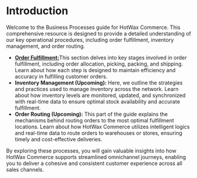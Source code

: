 # Introduction

Welcome to the Business Processes guide for HotWax Commerce. This comprehensive resource is designed to provide a detailed understanding of our key operational procedures, including order fulfillment, inventory management, and order routing.

* [**Order Fulfillment:**](https://docs.hotwax.co/documents/v/learn-hotwax-oms/business-processes/orderfulfillmentbusinessprocess)This section delves into key stages involved in order fulfillment, including order allocation, picking, packing, and shipping. Learn about how each step is designed to maintain efficiency and accuracy in fulfilling customer orders.
* **Inventory Management (Upcoming):** Here, we outline the strategies and practices used to manage inventory across the network. Learn about how inventory levels are monitored, updated, and synchronized with real-time data to ensure optimal stock availability and accurate fulfillment.
* **Order Routing (Upcoming):** This part of the guide explains the mechanisms behind routing orders to the most optimal fulfillment locations. Learn about how HotWax Commerce utilizes intelligent logics and real-time data to route orders to warehouses or stores, ensuring timely and cost-effective deliveries.

By exploring these processes, you will gain valuable insights into how HotWax Commerce supports streamlined omnichannel journeys, enabling you to deliver a cohesive and consistent customer experience across all sales channels.
